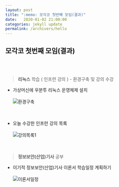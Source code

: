 ```yaml
---
layout: post
title: ":memo: 모각코 첫번째 모임(결과)"
date:   2020-01-02 21:00:00
categories: jekyll update
permalink: /archivers/hello
---
```


## 모각코 첫번째 모임(결과) ##
<br><br>


> **리눅스** 학습 ( 인프런 강의 ) - 환경구축 및 강의 수강

* 가상머신에 우분투 리눅스 운영체제 설치<br><br>
![환경구축](https://user-images.githubusercontent.com/55095660/71665113-eea38d00-2d9e-11ea-953b-92b577c1ee2a.PNG)
<br><br><br>


* 오늘 수강한 인프런 강의 목록<br><br>
![강의목록1](https://user-images.githubusercontent.com/55095660/71664955-6e7d2780-2d9e-11ea-977d-db74a36cfa7c.PNG)
<br><br><br>


> **정보보안(산업)기사** 공부 

- 이기적 정보보안(산업)기사 이론서 학습일정 계획하기<br><br>
![이론서일정](https://user-images.githubusercontent.com/55095660/71665369-fd3e7400-2d9f-11ea-9be8-e15747b0fa62.jpg)
<br><br><br>

